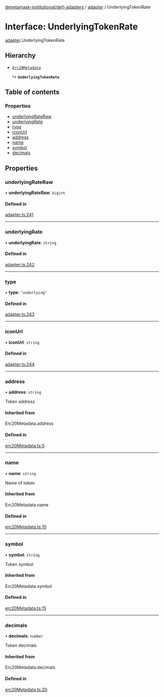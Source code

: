 [@metamask-institutional/defi-adapters](../README.md) / [adapter](../modules/adapter.md) / UnderlyingTokenRate

# Interface: UnderlyingTokenRate

[adapter](../modules/adapter.md).UnderlyingTokenRate

## Hierarchy

- [`Erc20Metadata`](../modules/erc20Metadata.md#erc20metadata)

  ↳ **`UnderlyingTokenRate`**

## Table of contents

### Properties

- [underlyingRateRaw](adapter.UnderlyingTokenRate.md#underlyingrateraw)
- [underlyingRate](adapter.UnderlyingTokenRate.md#underlyingrate)
- [type](adapter.UnderlyingTokenRate.md#type)
- [iconUrl](adapter.UnderlyingTokenRate.md#iconurl)
- [address](adapter.UnderlyingTokenRate.md#address)
- [name](adapter.UnderlyingTokenRate.md#name)
- [symbol](adapter.UnderlyingTokenRate.md#symbol)
- [decimals](adapter.UnderlyingTokenRate.md#decimals)

## Properties

### underlyingRateRaw

• **underlyingRateRaw**: `bigint`

#### Defined in

[adapter.ts:241](https://github.com/consensys-vertical-apps/mmi-defi-adapters/blob/main/src/types/adapter.ts#L241)

___

### underlyingRate

• **underlyingRate**: `string`

#### Defined in

[adapter.ts:242](https://github.com/consensys-vertical-apps/mmi-defi-adapters/blob/main/src/types/adapter.ts#L242)

___

### type

• **type**: ``"underlying"``

#### Defined in

[adapter.ts:243](https://github.com/consensys-vertical-apps/mmi-defi-adapters/blob/main/src/types/adapter.ts#L243)

___

### iconUrl

• **iconUrl**: `string`

#### Defined in

[adapter.ts:244](https://github.com/consensys-vertical-apps/mmi-defi-adapters/blob/main/src/types/adapter.ts#L244)

___

### address

• **address**: `string`

Token address

#### Inherited from

Erc20Metadata.address

#### Defined in

[erc20Metadata.ts:5](https://github.com/consensys-vertical-apps/mmi-defi-adapters/blob/main/src/types/erc20Metadata.ts#L5)

___

### name

• **name**: `string`

Name of token

#### Inherited from

Erc20Metadata.name

#### Defined in

[erc20Metadata.ts:10](https://github.com/consensys-vertical-apps/mmi-defi-adapters/blob/main/src/types/erc20Metadata.ts#L10)

___

### symbol

• **symbol**: `string`

Token symbol

#### Inherited from

Erc20Metadata.symbol

#### Defined in

[erc20Metadata.ts:15](https://github.com/consensys-vertical-apps/mmi-defi-adapters/blob/main/src/types/erc20Metadata.ts#L15)

___

### decimals

• **decimals**: `number`

Token decimals

#### Inherited from

Erc20Metadata.decimals

#### Defined in

[erc20Metadata.ts:20](https://github.com/consensys-vertical-apps/mmi-defi-adapters/blob/main/src/types/erc20Metadata.ts#L20)
